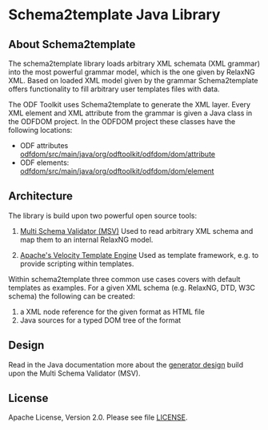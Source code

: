 # Schema2template Java Library

## About Schema2template

The schema2template library loads arbitrary XML schemata (XML grammar) 
into the most powerful grammar model, which is the one given by RelaxNG XML.
Based on loaded XML model given by the grammar Schema2template offers functionality 
to fill arbitrary user templates files with data.

The ODF Toolkit uses Schema2template to generate the XML layer.
Every XML element and XML attribute from the grammar is given a Java class in the ODFDOM project.
In the ODFDOM project these classes have the following locations:

* ODF attributes [odfdom/src/main/java/org/odftoolkit/odfdom/dom/attribute](../odfdom/src/main/java/org/odftoolkit/odfdom/dom/attribute)
* ODF elements: [odfdom/src/main/java/org/odftoolkit/odfdom/dom/element](../odfdom/src/main/java/org/odftoolkit/odfdom/dom/element)

## Architecture

The library is build upon two powerful open source tools:

1. [Multi Schema Validator (MSV)](https://github.com/kohsuke/msv)
Used to read arbitrary XML schema and map them to an internal RelaxNG model.

2. [Apache's Velocity Template Engine](http://velocity.apache.org/)
Used as template framework, e.g. to provide scripting within templates.

Within schema2template three common use cases covers with default templates as examples.
For a given XML schema (e.g. RelaxNG, DTD, W3C schema) the following can be created:

1. a XML node reference for the given format as HTML file
2. Java sources for a typed DOM tree of the format

## Design

Read in the Java documentation more about the [generator design](https://tdf.github.io/odftoolkit/docs/api/schema2template/index.html) build upon the Multi Schema Validator (MSV).

## License

Apache License, Version 2.0. Please see file  [LICENSE](LICENSE.txt).
